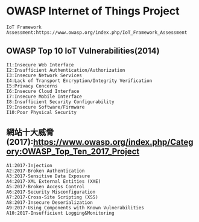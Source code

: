 # OWASP Internet of Things Project
```
IoT Framework Assessment:https://www.owasp.org/index.php/IoT_Framework_Assessment

```
## OWASP Top 10 IoT Vulnerabilities(2014)
```
I1:Insecure Web Interface
I2:Insufficient Authentication/Authorization
I3:Insecure Network Services
I4:Lack of Transport Encryption/Integrity Verification
I5:Privacy Concerns
I6:Insecure Cloud Interface
I7:Insecure Mobile Interface
I8:Insufficient Security Configurability
I9:Insecure Software/Firmware
I10:Poor Physical Security
```
## 網站十大威脅(2017):https://www.owasp.org/index.php/Category:OWASP_Top_Ten_2017_Project
```
A1:2017-Injection
A2:2017-Broken Authentication
A3:2017-Sensitive Data Exposure
A4:2017-XML External Entities (XXE)
A5:2017-Broken Access Control
A6:2017-Security Misconfiguration
A7:2017-Cross-Site Scripting (XSS)
A8:2017-Insecure Deserialization
A9:2017-Using Components with Known Vulnerabilities
A10:2017-Insufficient Logging&Monitoring
```
